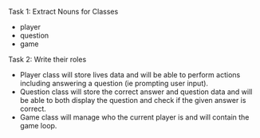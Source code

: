 Task 1: Extract Nouns for Classes
- player
- question
- game

Task 2: Write their roles
- Player class will store lives data and will be able to perform actions including answering a question (ie prompting user input).
- Question class will store the correct answer and question data and will be able to both display the question and check if the given answer is correct.
- Game class will manage who the current player is and will contain the game loop. 
